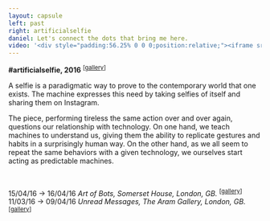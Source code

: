 ```yaml
---
layout: capsule
left: past
right: artificialselfie
daniel: Let's connect the dots that bring me here.
video: '<div style="padding:56.25% 0 0 0;position:relative;"><iframe src="https://player.vimeo.com/video/160036505?color=ffffff&title=0&byline=0&portrait=0" style="position:absolute;top:0;left:0;width:100%;height:100%;" frameborder="0" allow="autoplay; fullscreen" allowfullscreen></iframe></div><script src="https://player.vimeo.com/api/player.js"></script>'
---
```

**#artificialselfie, 2016** <sup>[<a href="https://www.flickr.com/photos/danielarmengolaltayo/sets/72157664247122474" target="_blank">gallery</a>]</sup>

A selfie is a paradigmatic way to prove to the contemporary world that one exists. The machine expresses this need by taking selfies of itself and sharing them on Instagram.

The piece, performing tireless the same action over and over again, questions our relationship with technology. On one hand, we teach machines to understand us, giving them the ability to replicate gestures and habits in a surprisingly human way. On the other hand, as we all seem to repeat the same behaviors with a given technology, we ourselves start acting as predictable machines.

<br>

15/04/16 → 16/04/16 *Art of Bots, Somerset House, London, GB.* <sup>[<a href="https://www.flickr.com/photos/danielarmengolaltayo/sets/72157667837669896" target="_blank">gallery</a>]</sup><br>11/03/16 → 09/04/16 *Unread Messages, The Aram Gallery, London, GB.* <sup>[<a href="https://www.flickr.com/photos/danielarmengolaltayo/sets/72157665522945334" target="_blank">gallery</a>]</sup>